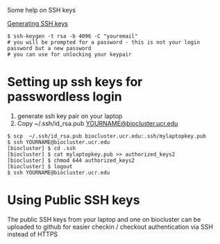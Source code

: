 Some help on SSH keys

[Generating SSH keys](https://help.github.com/articles/generating-a-new-ssh-key-and-adding-it-to-the-ssh-agent/)

```shell
$ ssh-keygen -t rsa -b 4096 -C "youremail"
# you will be prompted for a password - this is not your login password but a new password
# you can use for unlocking your keypair
```

Setting up ssh keys for passwordless login
==========================================
1. generate ssh key pair on your laptop
2. Copy ~/.ssh/id_rsa.pub YOURNAME@biocluster.ucr.edu
```shell
$ scp  ~/.ssh/id_rsa.pub biocluster.ucr.edu:.ssh/mylaptopkey.pub
$ ssh YOURNAME@biocluster.ucr.edu
[biocluster] $ cd .ssh
[biocluster] $ cat mylaptopkey.pub >> authorized_keys2
[biocluster] $ chmod 644 authorized_keys2
[biocluster] $ logout
$ ssh YOURNAME@biocluster.ucr.edu
```

Using Public SSH keys
====================
The public SSH keys from your laptop and one on biocluster can be
uploaded to github for easier checkin / checkout authentication via
SSH instead of HTTPS
